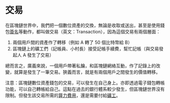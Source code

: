 # 交易

在區塊鏈世界中，我們把一個數位資產的交換，無論是收取或送出，甚至是使用錢包[簽名](../ming.md)等動作，都叫做交易（英文：Transaction），因為這個交易有兩個層面：

1. 兩個用戶間的資產作了轉移（例如 A 轉了 50 個比特幣給 B）
2. 區塊鏈上的礦工們（記帳員、小村長）接受記帳手續費，幫忙記帳（與交易發起人 A 發生了交易）

總而言之，廣義來說，一個用戶帶著私鑰，和區塊鏈網絡互動，作了記錄上的改變，就算是發生了一筆交易。狹義而言，就是有兩個用戶之間發生的價值轉移。

注意：區塊鏈數位資產錢包的交易，可以發生在自己身上。亦即透過電子錢包轉帳功能，可以自己轉帳給自己。這點在過去的銀行體系較少發生，但區塊鏈世界沒有限制。但發生該交易所需的[算力費用](../../wa/suan-li.md)，還是需要付給[礦工](../bi-te-bao/gong-yong.md)。



